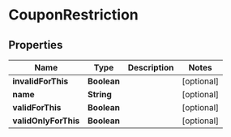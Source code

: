 

# CouponRestriction


## Properties

| Name | Type | Description | Notes |
|------------ | ------------- | ------------- | -------------|
|**invalidForThis** | **Boolean** |  |  [optional] |
|**name** | **String** |  |  [optional] |
|**validForThis** | **Boolean** |  |  [optional] |
|**validOnlyForThis** | **Boolean** |  |  [optional] |



